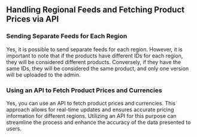 ## Handling Regional Feeds and Fetching Product Prices via API

### Sending Separate Feeds for Each Region

Yes, it is possible to send separate feeds for each region. However, it is important to note that if the products have different IDs for each region, they will be considered different products. Conversely, if they have the same IDs, they will be considered the same product, and only one version will be uploaded to the admin.

### Using an API to Fetch Product Prices and Currencies

Yes, you can use an API to fetch product prices and currencies. This approach allows for real-time updates and ensures accurate pricing information for different regions. Utilizing an API for this purpose can streamline the process and enhance the accuracy of the data presented to users.